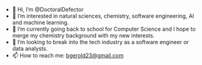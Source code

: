 - 👋 Hi, I’m @DoctoralDefector
- 👀 I’m interested in natural sciences, chemistry, software engineering, AI and machine learning.
- 🌱 I’m currently going back to school for Computer Science and I hope to merge my chemistry background with my new interests.
- 💞️ I’m looking to break into the tech industry as a software engineer or data analysts.
- 📫 How to reach me: bgerold23@gmail.com

<!---
DoctoralDefector/DoctoralDefector is a ✨ special ✨ repository because its `README.md` (this file) appears on your GitHub profile.
You can click the Preview link to take a look at your changes.
--->
